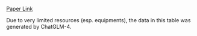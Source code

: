 [Paper Link](https://www.alphaxiv.org/abs/2412.14054)

Due to very limited resources (esp. equipments), the data in this table was generated by ChatGLM-4.
